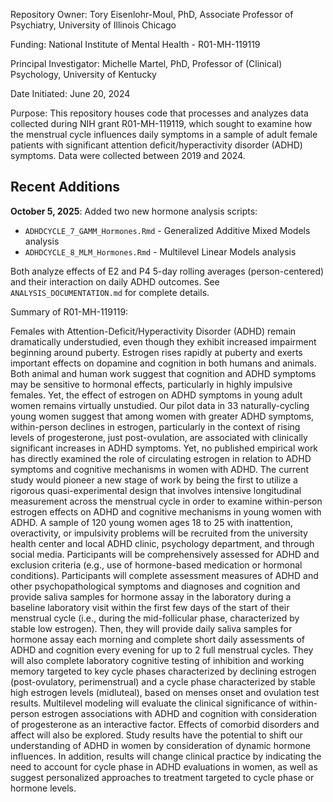 Repository Owner: Tory Eisenlohr-Moul, PhD, Associate Professor of Psychiatry, University of Illinois Chicago

Funding: National Institute of Mental Health - R01-MH-119119

Principal Investigator: Michelle Martel, PhD, Professor of (Clinical) Psychology, University of Kentucky

Date Initiated: June 20, 2024

Purpose: This repository houses code that processes and analyzes data collected during NIH grant R01-MH-119119, which sought to examine how the menstrual cycle influences daily symptoms in a sample of adult female patients with significant attention deficit/hyperactivity disorder (ADHD) symptoms.  Data were collected between 2019 and 2024.

## Recent Additions

**October 5, 2025**: Added two new hormone analysis scripts:
- `ADHDCYCLE_7_GAMM_Hormones.Rmd` - Generalized Additive Mixed Models analysis
- `ADHDCYCLE_8_MLM_Hormones.Rmd` - Multilevel Linear Models analysis

Both analyze effects of E2 and P4 5-day rolling averages (person-centered) and their interaction on daily ADHD outcomes. See `ANALYSIS_DOCUMENTATION.md` for complete details.

Summary of R01-MH-119119: 

Females with Attention-Deficit/Hyperactivity Disorder (ADHD) remain dramatically understudied, even though they exhibit increased impairment beginning around puberty. Estrogen rises rapidly at puberty and exerts important effects on dopamine and cognition in both humans and animals. Both animal and human work suggest that cognition and ADHD symptoms may be sensitive to hormonal effects, particularly in highly impulsive females. Yet, the effect of estrogen on ADHD symptoms in young adult women remains virtually unstudied. Our pilot data in 33 naturally-cycling young women suggest that among women with greater ADHD symptoms, within-person declines in estrogen, particularly in the context of rising levels of progesterone, just post-ovulation, are associated with clinically significant increases in ADHD symptoms. Yet, no published empirical work has directly examined the role of circulating estrogen in relation to ADHD symptoms and cognitive mechanisms in women with ADHD. The current study would pioneer a new stage of work by being the first to utilize a rigorous quasi-experimental design that involves intensive longitudinal measurement across the menstrual cycle in order to examine within-person estrogen effects on ADHD and cognitive mechanisms in young women with ADHD. A sample of 120 young women ages 18 to 25 with inattention, overactivity, or impulsivity problems will be recruited from the university health center and local ADHD clinic, psychology department, and through social media. Participants will be comprehensively assessed for ADHD and exclusion criteria (e.g., use of hormone-based medication or hormonal conditions). Participants will complete assessment measures of ADHD and other psychopathological symptoms and diagnoses and cognition and provide saliva samples for hormone assay in the laboratory during a baseline laboratory visit within the first few days of the start of their menstrual cycle (i.e., during the mid-follicular phase, characterized by stable low estrogen). Then, they will provide daily saliva samples for hormone assay each morning and complete short daily assessments of ADHD and cognition every evening for up to 2 full menstrual cycles. They will also complete laboratory cognitive testing of inhibition and working memory targeted to key cycle phases characterized by declining estrogen (post-ovulatory, perimenstrual) and a cycle phase characterized by stable high estrogen levels (midluteal), based on menses onset and ovulation test results. Multilevel modeling will evaluate the clinical significance of within-person estrogen associations with ADHD and cognition with consideration of progesterone as an interactive factor. Effects of comorbid disorders and affect will also be explored. Study results have the potential to shift our understanding of ADHD in women by consideration of dynamic hormone influences. In addition, results will change clinical practice by indicating the need to account for cycle phase in ADHD evaluations in women, as well as suggest personalized approaches to treatment targeted to cycle phase or hormone levels.
